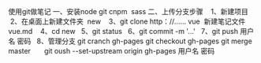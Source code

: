 
使用git做笔记
一、安装node git cnpm  sass
二、上传分支步骤
    1、新建项目
    2、在桌面上新建文件夹  new
    3、git clone http：//...... vue  新建笔记文件vue.md
    4、cd new
    5、git status
    6、git commit -m '...'
    7、git push 用户名 密码
    8、管理分支
       git cranch gh-pages
       git checkout gh-pages
       git merge master
       git oush --set-upstream origin gh-pages 用户名 密码
